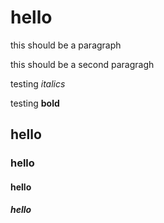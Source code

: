# hello
this should be a paragraph

this should be a second paragragh

testing *italics*

testing **bold**

## hello
### hello
#### hello
##### hello
